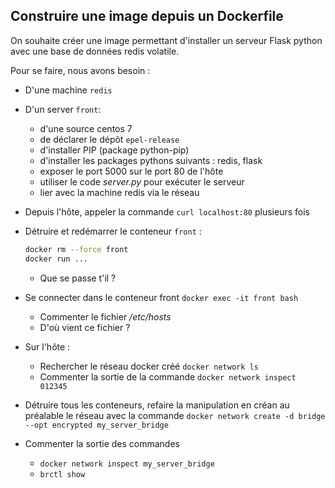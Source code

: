 ## Construire une image depuis un Dockerfile

On souhaite créer une image permettant d'installer un serveur Flask python avec une base de données redis volatile.

Pour se faire, nous avons besoin :

* D'une machine `redis`
* D'un server `front`:
  * d'une source centos 7
  * de déclarer le dépôt `epel-release`
  * d'installer PIP (package python-pip)
  * d'installer les packages pythons suivants : redis, flask
  * exposer le port 5000 sur le port 80 de l'hôte
  * utiliser le code *server.py* pour exécuter le serveur
  * lier avec la machine redis via le réseau

* Depuis l'hôte, appeler la commande `curl localhost:80` plusieurs fois
* Détruire et redémarrer le conteneur `front` :
  ```bash
  docker rm --force front
  docker run ...
  ```
  * Que se passe t'il ?
* Se connecter dans le conteneur front `docker exec -it front bash`
  * Commenter le fichier */etc/hosts*
  * D'où vient ce fichier ?
* Sur l'hôte :
  * Rechercher le réseau docker créé `docker network ls`
  * Commenter la sortie de la commande `docker network inspect 012345`
* Détruire tous les conteneurs, refaire la manipulation en créan au préalable le réseau avec la commande `docker network create -d bridge --opt encrypted my_server_bridge`
* Commenter la sortie des commandes
  * `docker network inspect my_server_bridge`
  * `brctl show`
